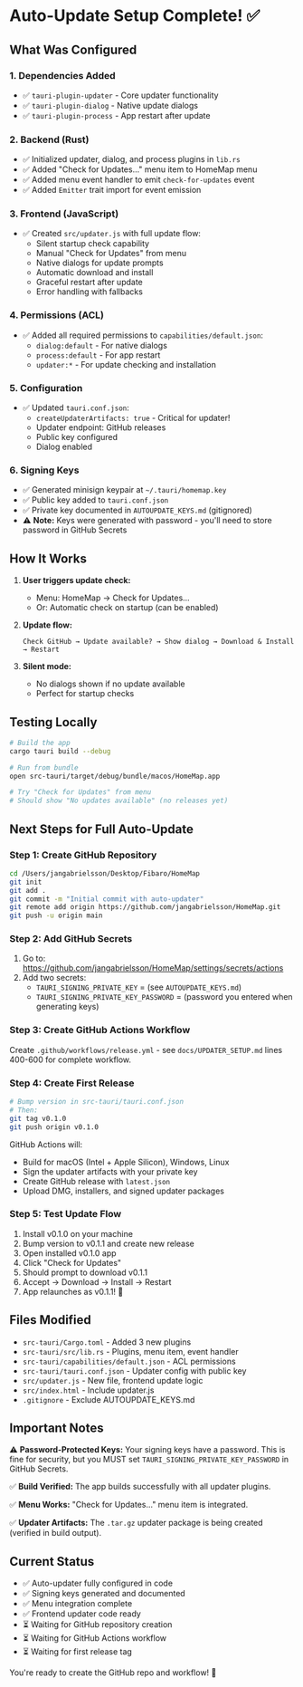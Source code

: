 # Auto-Update Setup Complete! ✅

## What Was Configured

### 1. Dependencies Added
- ✅ `tauri-plugin-updater` - Core updater functionality
- ✅ `tauri-plugin-dialog` - Native update dialogs
- ✅ `tauri-plugin-process` - App restart after update

### 2. Backend (Rust)
- ✅ Initialized updater, dialog, and process plugins in `lib.rs`
- ✅ Added "Check for Updates..." menu item to HomeMap menu
- ✅ Added menu event handler to emit `check-for-updates` event
- ✅ Added `Emitter` trait import for event emission

### 3. Frontend (JavaScript)
- ✅ Created `src/updater.js` with full update flow:
  - Silent startup check capability
  - Manual "Check for Updates" from menu
  - Native dialogs for update prompts
  - Automatic download and install
  - Graceful restart after update
  - Error handling with fallbacks

### 4. Permissions (ACL)
- ✅ Added all required permissions to `capabilities/default.json`:
  - `dialog:default` - For native dialogs
  - `process:default` - For app restart
  - `updater:*` - For update checking and installation

### 5. Configuration
- ✅ Updated `tauri.conf.json`:
  - `createUpdaterArtifacts: true` - Critical for updater!
  - Updater endpoint: GitHub releases
  - Public key configured
  - Dialog enabled

### 6. Signing Keys
- ✅ Generated minisign keypair at `~/.tauri/homemap.key`
- ✅ Public key added to `tauri.conf.json`
- ✅ Private key documented in `AUTOUPDATE_KEYS.md` (gitignored)
- ⚠️ **Note:** Keys were generated with password - you'll need to store password in GitHub Secrets

## How It Works

1. **User triggers update check:**
   - Menu: HomeMap → Check for Updates...
   - Or: Automatic check on startup (can be enabled)

2. **Update flow:**
   ```
   Check GitHub → Update available? → Show dialog → Download & Install → Restart
   ```

3. **Silent mode:**
   - No dialogs shown if no update available
   - Perfect for startup checks

## Testing Locally

```bash
# Build the app
cargo tauri build --debug

# Run from bundle
open src-tauri/target/debug/bundle/macos/HomeMap.app

# Try "Check for Updates" from menu
# Should show "No updates available" (no releases yet)
```

## Next Steps for Full Auto-Update

### Step 1: Create GitHub Repository
```bash
cd /Users/jangabrielsson/Desktop/Fibaro/HomeMap
git init
git add .
git commit -m "Initial commit with auto-updater"
git remote add origin https://github.com/jangabrielsson/HomeMap.git
git push -u origin main
```

### Step 2: Add GitHub Secrets
1. Go to: https://github.com/jangabrielsson/HomeMap/settings/secrets/actions
2. Add two secrets:
   - `TAURI_SIGNING_PRIVATE_KEY` = (see `AUTOUPDATE_KEYS.md`)
   - `TAURI_SIGNING_PRIVATE_KEY_PASSWORD` = (password you entered when generating keys)

### Step 3: Create GitHub Actions Workflow
Create `.github/workflows/release.yml` - see `docs/UPDATER_SETUP.md` lines 400-600 for complete workflow.

### Step 4: Create First Release
```bash
# Bump version in src-tauri/tauri.conf.json
# Then:
git tag v0.1.0
git push origin v0.1.0
```

GitHub Actions will:
- Build for macOS (Intel + Apple Silicon), Windows, Linux
- Sign the updater artifacts with your private key
- Create GitHub release with `latest.json`
- Upload DMG, installers, and signed updater packages

### Step 5: Test Update Flow
1. Install v0.1.0 on your machine
2. Bump version to v0.1.1 and create new release
3. Open installed v0.1.0 app
4. Click "Check for Updates"
5. Should prompt to download v0.1.1
6. Accept → Download → Install → Restart
7. App relaunches as v0.1.1! 🎉

## Files Modified

- `src-tauri/Cargo.toml` - Added 3 new plugins
- `src-tauri/src/lib.rs` - Plugins, menu item, event handler
- `src-tauri/capabilities/default.json` - ACL permissions
- `src-tauri/tauri.conf.json` - Updater config with public key
- `src/updater.js` - New file, frontend update logic
- `src/index.html` - Include updater.js
- `.gitignore` - Exclude AUTOUPDATE_KEYS.md

## Important Notes

⚠️ **Password-Protected Keys:** Your signing keys have a password. This is fine for security, but you MUST set `TAURI_SIGNING_PRIVATE_KEY_PASSWORD` in GitHub Secrets.

✅ **Build Verified:** The app builds successfully with all updater plugins.

✅ **Menu Works:** "Check for Updates..." menu item is integrated.

✅ **Updater Artifacts:** The `.tar.gz` updater package is being created (verified in build output).

## Current Status

- ✅ Auto-updater fully configured in code
- ✅ Signing keys generated and documented
- ✅ Menu integration complete
- ✅ Frontend updater code ready
- ⏳ Waiting for GitHub repository creation
- ⏳ Waiting for GitHub Actions workflow
- ⏳ Waiting for first release tag

You're ready to create the GitHub repo and workflow! 🚀
